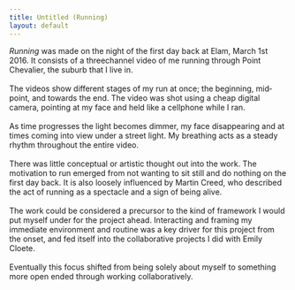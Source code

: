 ```yaml
---
title: Untitled (Running)
layout: default
---
```


_Running_ was made on the night of the first day back at Elam, March 1st 2016. It consists of a three­channel video of me running through Point Chevalier, the suburb that I live in. 
<br><br>
The videos show different stages of my run at once; the beginning, mid­point, and towards the end. The video was shot using a cheap digital camera, pointing at my face and held like a cellphone while I ran.
<br><br>
As time progresses the light becomes dimmer, my face disappearing and at times coming into view under a street light. My breathing acts as a steady rhythm throughout the entire video.
<br><br>
There was little conceptual or artistic thought out into the work. The motivation to run emerged from not wanting to sit still and do nothing on the first day back. It is also loosely influenced by Martin Creed, who described the act of running as a spectacle and a sign of being alive.
<br><br>
The work could be considered a precursor to the kind of framework I would put myself under for the project ahead. Interacting and framing my immediate environment and routine was a key driver for this project from the onset, and fed itself into the collaborative projects I did with Emily Cloete. 
<br><br>
Eventually this focus shifted from being solely about myself to something more open ended through working collaboratively.
